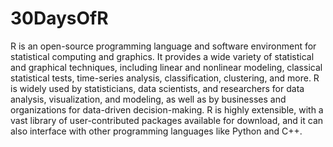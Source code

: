# 30DaysOfR

R is an open-source programming language and software environment for statistical computing and graphics. It provides a wide variety of statistical and graphical techniques, including linear and nonlinear modeling, classical statistical tests, time-series analysis, classification, clustering, and more. R is widely used by statisticians, data scientists, and researchers for data analysis, visualization, and modeling, as well as by businesses and organizations for data-driven decision-making. R is highly extensible, with a vast library of user-contributed packages available for download, and it can also interface with other programming languages like Python and C++.
